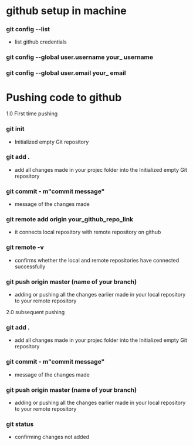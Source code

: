 # github setup in machine
### git config --list
+ list github credentials
### git config --global user.username your_ username
### git config --global user.email your_ email

# Pushing code to github
1.0 First time pushing 
### git init
+ Initialized empty Git repository 
###  git add .
+ add all changes made in your projec folder into the Initialized empty Git repository 
### git commit - m"commit message"
+ message of the changes made
### git remote add origin your_github_repo_link
+ it connects local repository with remote repository on github
### git remote -v
+ confirms whether the local and remote repositories have connected successfully
### git push origin master (name of your branch)
+ adding or pushing all the changes earlier made in your local repository to your remote repository


2.0 subsequent pushing
###  git add .
+ add all changes made in your projec folder into the Initialized empty Git repository 
### git commit - m"commit message"
+ message of the changes made

### git push origin master (name of your branch)
+ adding or pushing all the changes earlier made in your local repository to your remote repository
### git status
+ confirming changes not added

